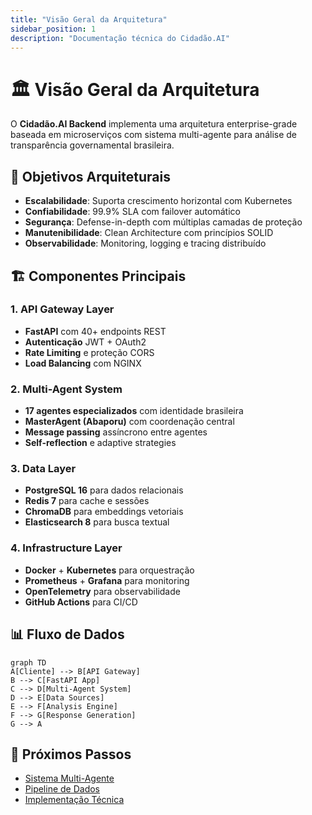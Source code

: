 ```yaml
---
title: "Visão Geral da Arquitetura"
sidebar_position: 1
description: "Documentação técnica do Cidadão.AI"
---
```


# 🏛️ Visão Geral da Arquitetura
O **Cidadão.AI Backend** implementa uma arquitetura enterprise-grade baseada em microserviços com sistema multi-agente para análise de transparência governamental brasileira.
## 🎯 Objetivos Arquiteturais
- **Escalabilidade**: Suporta crescimento horizontal com Kubernetes
- **Confiabilidade**: 99.9% SLA com failover automático
- **Segurança**: Defense-in-depth com múltiplas camadas de proteção
- **Manutenibilidade**: Clean Architecture com princípios SOLID
- **Observabilidade**: Monitoring, logging e tracing distribuído
## 🏗️ Componentes Principais
### 1. **API Gateway Layer**
- **FastAPI** com 40+ endpoints REST
- **Autenticação** JWT + OAuth2
- **Rate Limiting** e proteção CORS
- **Load Balancing** com NGINX
### 2. **Multi-Agent System**
- **17 agentes especializados** com identidade brasileira
- **MasterAgent (Abaporu)** com coordenação central
- **Message passing** assíncrono entre agentes
- **Self-reflection** e adaptive strategies
### 3. **Data Layer**
- **PostgreSQL 16** para dados relacionais
- **Redis 7** para cache e sessões
- **ChromaDB** para embeddings vetoriais
- **Elasticsearch 8** para busca textual
### 4. **Infrastructure Layer**
- **Docker** + **Kubernetes** para orquestração
- **Prometheus** + **Grafana** para monitoring
- **OpenTelemetry** para observabilidade
- **GitHub Actions** para CI/CD
## 📊 Fluxo de Dados
```mermaid
graph TD
A[Cliente] --> B[API Gateway]
B --> C[FastAPI App]
C --> D[Multi-Agent System]
D --> E[Data Sources]
E --> F[Analysis Engine]
F --> G[Response Generation]
G --> A
```
## 🔗 Próximos Passos
- [Sistema Multi-Agente](./multi-agent-system.md)
- [Pipeline de Dados](./data-pipeline.md)
- [Implementação Técnica](./technical-implementation.md)
